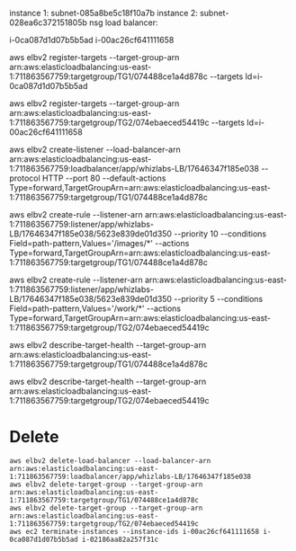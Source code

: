 instance 1: subnet-085a8be5c18f10a7b
instance 2: subnet-028ea6c372151805b
nsg load balancer: 

i-0ca087d1d07b5b5ad
i-00ac26cf641111658

aws elbv2 register-targets --target-group-arn arn:aws:elasticloadbalancing:us-east-1:711863567759:targetgroup/TG1/074488ce1a4d878c --targets Id=i-0ca087d1d07b5b5ad

aws elbv2 register-targets --target-group-arn arn:aws:elasticloadbalancing:us-east-1:711863567759:targetgroup/TG2/074ebaeced54419c  --targets Id=i-00ac26cf641111658


aws elbv2 create-listener --load-balancer-arn arn:aws:elasticloadbalancing:us-east-1:711863567759:loadbalancer/app/whizlabs-LB/17646347f185e038 --protocol HTTP --port 80 --default-actions Type=forward,TargetGroupArn=arn:aws:elasticloadbalancing:us-east-1:711863567759:targetgroup/TG1/074488ce1a4d878c

aws elbv2 create-rule --listener-arn arn:aws:elasticloadbalancing:us-east-1:711863567759:listener/app/whizlabs-LB/17646347f185e038/5623e839de01d350 --priority 10 --conditions Field=path-pattern,Values='/images/*' --actions Type=forward,TargetGroupArn=arn:aws:elasticloadbalancing:us-east-1:711863567759:targetgroup/TG1/074488ce1a4d878c

aws elbv2 create-rule --listener-arn arn:aws:elasticloadbalancing:us-east-1:711863567759:listener/app/whizlabs-LB/17646347f185e038/5623e839de01d350 --priority 5 --conditions Field=path-pattern,Values='/work/*' --actions Type=forward,TargetGroupArn=arn:aws:elasticloadbalancing:us-east-1:711863567759:targetgroup/TG2/074ebaeced54419c


aws elbv2 describe-target-health --target-group-arn arn:aws:elasticloadbalancing:us-east-1:711863567759:targetgroup/TG1/074488ce1a4d878c

aws elbv2 describe-target-health --target-group-arn arn:aws:elasticloadbalancing:us-east-1:711863567759:targetgroup/TG2/074ebaeced54419c


# Delete 

```
aws elbv2 delete-load-balancer --load-balancer-arn arn:aws:elasticloadbalancing:us-east-1:711863567759:loadbalancer/app/whizlabs-LB/17646347f185e038
aws elbv2 delete-target-group --target-group-arn arn:aws:elasticloadbalancing:us-east-1:711863567759:targetgroup/TG1/074488ce1a4d878c
aws elbv2 delete-target-group --target-group-arn arn:aws:elasticloadbalancing:us-east-1:711863567759:targetgroup/TG2/074ebaeced54419c
aws ec2 terminate-instances --instance-ids i-00ac26cf641111658 i-0ca087d1d07b5b5ad i-02186aa82a257f31c

```